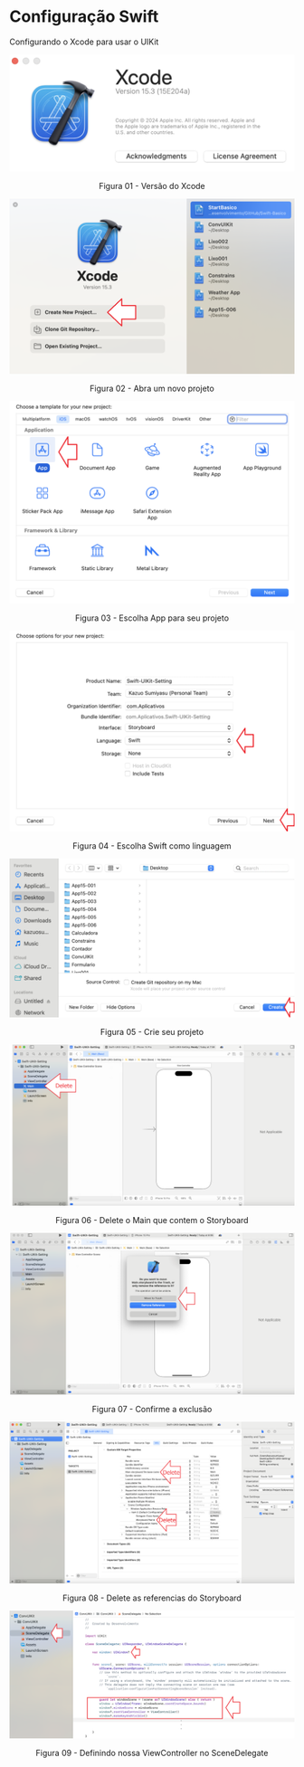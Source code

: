 # Configuração Swift

Configurando o Xcode para usar o UIKit

![](Imagens/Swift-UIKit-Configuracao-Img01.png)

<div align="center">
Figura 01 - Versão do Xcode
</div>

![](Imagens/Swift-UIKit-Configuracao-Img02.png)

<div align="center">
Figura 02 - Abra um novo projeto
</div>

![](Imagens/Swift-UIKit-Configuracao-Img03.png)

<div align="center">
Figura 03 - Escolha App para seu projeto
</div>

![](Imagens/Swift-UIKit-Configuracao-Img04.png)

<div align="center">
Figura 04 - Escolha Swift como linguagem
</div>

![](Imagens/Swift-UIKit-Configuracao-Img05.png)

<div align="center">
Figura 05 - Crie seu projeto
</div>

![](Imagens/Swift-UIKit-Configuracao-Img06.png)

<div align="center">
Figura 06 - Delete o Main que contem o Storyboard
</div>

![](Imagens/Swift-UIKit-Configuracao-Img07.png)

<div align="center">
Figura 07 - Confirme a exclusão
</div>

![](Imagens/Swift-UIKit-Configuracao-Img08.png)

<div align="center">
Figura 08 - Delete as referencias do Storyboard
</div>

![](Imagens/Swift-UIKit-Configuracao-Img09.png)

<div align="center">
Figura 09 - Definindo nossa ViewController no SceneDelegate
</div>


